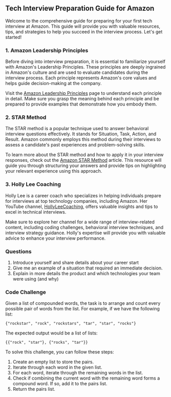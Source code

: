 Tech Interview Preparation Guide for Amazon
-------------------------------------------

Welcome to the comprehensive guide for preparing for your first tech interview at Amazon. This guide will provide you with valuable resources, tips, and strategies to help you succeed in the interview process. Let's get started!

### 1\. Amazon Leadership Principles

Before diving into interview preparation, it is essential to familiarize yourself with Amazon's Leadership Principles. These principles are deeply ingrained in Amazon's culture and are used to evaluate candidates during the interview process. Each principle represents Amazon's core values and helps guide decision-making at the company.

Visit the [Amazon Leadership Principles](https://www.amazon.jobs/content/en/our-workplace/leadership-principles) page to understand each principle in detail. Make sure you grasp the meaning behind each principle and be prepared to provide examples that demonstrate how you embody them.

### 2\. STAR Method

The STAR method is a popular technique used to answer behavioral interview questions effectively. It stands for Situation, Task, Action, and Result. Amazon commonly employs this method during their interviews to assess a candidate's past experiences and problem-solving skills.

To learn more about the STAR method and how to apply it in your interview responses, check out the [Amazon STAR Method](https://interviewsteps.com/blogs/news/amazon-star-method) article. This resource will guide you through structuring your answers and provide tips on highlighting your relevant experience using this approach.

### 3\. Holly Lee Coaching

Holly Lee is a career coach who specializes in helping individuals prepare for interviews at top technology companies, including Amazon. Her YouTube channel, [HollyLeeCoaching](https://www.youtube.com/@HollyLeeCoaching), offers valuable insights and tips to excel in technical interviews.

Make sure to explore her channel for a wide range of interview-related content, including coding challenges, behavioral interview techniques, and interview strategy guidance. Holly's expertise will provide you with valuable advice to enhance your interview performance.

### Questions

1.  Introduce yourself and share details about your career start
2.  Give me an example of a situation that required an immediate decision.
3.  Explain in more details the product and which technologies your team were using (and why)
   
### Code Challenge

Given a list of compounded words, the task is to arrange and count every possible pair of words from the list. For example, if we have the following list:

`{"rockstar", "rock", "rockstars", "tar", "star", "rocks"}`

The expected output would be a list of lists:

`{{"rock", "star"}, {"rocks", "tar"}}`

To solve this challenge, you can follow these steps:

1.  Create an empty list to store the pairs.
2.  Iterate through each word in the given list.
3.  For each word, iterate through the remaining words in the list.
4.  Check if combining the current word with the remaining word forms a compound word. If so, add it to the pairs list.
5.  Return the pairs list.
